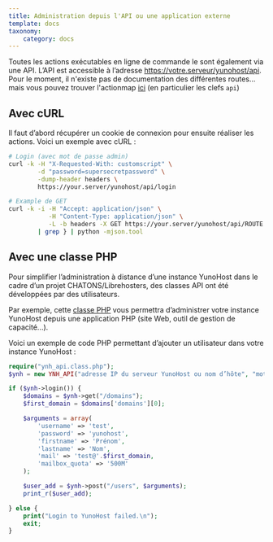```yaml
---
title: Administration depuis l'API ou une application externe
template: docs
taxonomy:
    category: docs
---
```


Toutes les actions exécutables en ligne de commande le sont également via une API. L’API est accessible à l’adresse https://votre.serveur/yunohost/api.
Pour le moment, il n'existe pas de documentation des différentes routes... mais vous pouvez trouver l'actionmap [ici](https://github.com/YunoHost/yunohost/blob/stretch-unstable/data/actionsmap/yunohost.yml) (en particulier les clefs `api`)

## Avec cURL

Il faut d’abord récupérer un cookie de connexion pour ensuite réaliser les actions. Voici un exemple avec cURL :

```bash
# Login (avec mot de passe admin)
curl -k -H "X-Requested-With: customscript" \
        -d "password=supersecretpassword" \
        -dump-header headers \
        https://your.server/yunohost/api/login

# Example de GET
curl -k -i -H "Accept: application/json" \
           -H "Content-Type: application/json" \
           -L -b headers -X GET https://your.server/yunohost/api/ROUTE \
        | grep } | python -mjson.tool
```

## Avec une classe PHP

Pour simplifier l’administration à distance d’une instance YunoHost dans le cadre d’un projet CHATONS/Librehosters, des classes API ont été développées par des utilisateurs.

Par exemple, cette [classe PHP](https://github.com/scith/yunohost-api-php) vous permettra d’administrer votre instance YunoHost depuis une application PHP (site Web, outil de gestion de capacité...).

Voici un exemple de code PHP permettant d’ajouter un utilisateur dans votre instance YunoHost :

```php
require("ynh_api.class.php");
$ynh = new YNH_API("adresse IP du serveur YunoHost ou nom d’hôte", "mot de passe administrateur");

if ($ynh->login()) {
    $domains = $ynh->get("/domains");
    $first_domain = $domains['domains'][0];

    $arguments = array(
        'username' => 'test',
        'password' => 'yunohost', 
        'firstname' => 'Prénom',
        'lastname' => 'Nom',
        'mail' => 'test@'.$first_domain,
        'mailbox_quota' => '500M'
    );

    $user_add = $ynh->post("/users", $arguments);
    print_r($user_add);

} else {
    print("Login to YunoHost failed.\n");
    exit;
}
```
